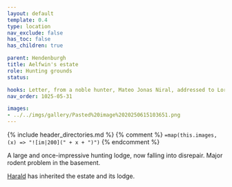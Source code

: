 ```yaml
---
layout: default
template: 0.4
type: location
nav_exclude: false
has_toc: false
has_children: true

parent: Hendenburgh
title: Aelfwin's estate
role: Hunting grounds
status: 

hooks: Letter, from a noble hunter, Mateo Jonas Niral, addressed to Lord Aelfwim, explaining he has finally found his great-great-great-grandfather's hunting manor inside the forest.
nav_order: 1025-05-31

images: 
- ../../imgs/gallery/Pasted%20image%2020250615103651.png
---
```


{% include header_directories.md %}
{% comment %}
`=map(this.images, (x) => "![im|200](" + x + ")")`
{% endcomment %}

A large and once-impressive hunting lodge, now falling into disrepair. Major rodent problem in the basement.

[Harald](Harald.md) has inherited the estate and its lodge.
